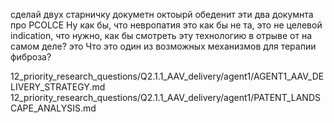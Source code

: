 

сделай двух старничку докуметн октоырй обеденит эти два докумнта 
про PCOLCE Ну как бы, что невропатия это как бы не та, это не целевой indication, что нужно, как бы смотреть эту технологию в отрыве от на самом деле? это
Что это один из возможных механизмов для терапии фиброза?

12_priority_research_questions/Q2.1.1_AAV_delivery/agent1/AGENT1_AAV_DELIVERY_STRATEGY.md
12_priority_research_questions/Q2.1.1_AAV_delivery/agent1/PATENT_LANDSCAPE_ANALYSIS.md